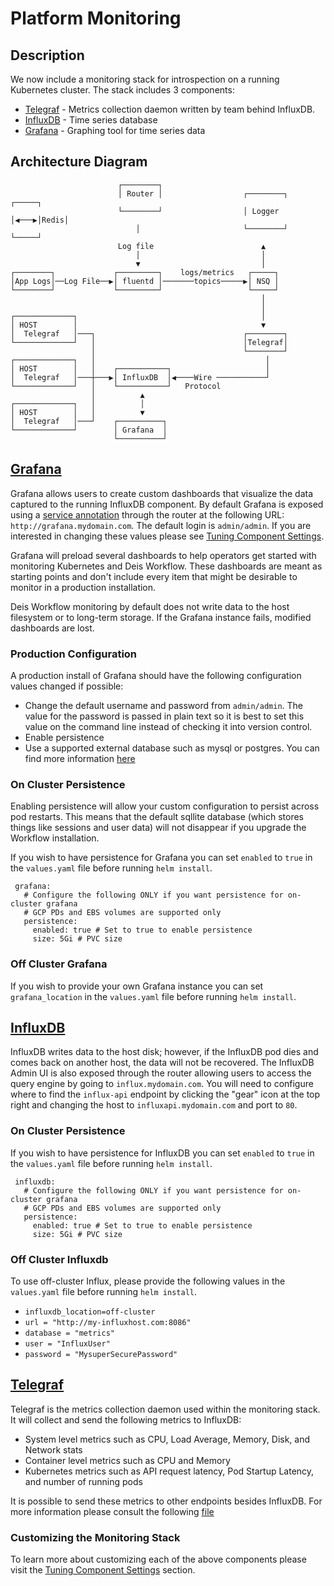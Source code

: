 # Platform Monitoring

## Description

We now include a monitoring stack for introspection on a running Kubernetes cluster. The stack includes 3 components:

* [Telegraf](https://docs.influxdata.com/telegraf) - Metrics collection daemon written by team behind InfluxDB.
* [InfluxDB](https://docs.influxdata.com/influxdb) - Time series database
* [Grafana](http://grafana.org/) - Graphing tool for time series data

## Architecture Diagram

```
                        ┌────────┐                                        
                        │ Router │                  ┌────────┐     ┌─────┐
                        └────────┘                  │ Logger │◀───▶│Redis│
                            │                       └────────┘     └─────┘
                        Log file                        ▲                
                            │                           │                
                            ▼                           │                
┌────────┐             ┌─────────┐    logs/metrics   ┌─────┐             
│App Logs│──Log File──▶│ fluentd │───────topics─────▶│ NSQ │             
└────────┘             └─────────┘                   └─────┘             
                                                        │                
                                                        │                
┌─────────────┐                                         │                
│ HOST        │                                         ▼                
│  Telegraf   │───┐                                 ┌────────┐            
└─────────────┘   │                                 │Telegraf│            
                  │                                 └────────┘            
┌─────────────┐   │                                      │                
│ HOST        │   │    ┌───────────┐                     │                
│  Telegraf   │───┼───▶│ InfluxDB  │◀────Wire ───────────┘                
└─────────────┘   │    └───────────┘   Protocol                   
                  │          ▲                                    
┌─────────────┐   │          │                                    
│ HOST        │   │          ▼                                    
│  Telegraf   │───┘    ┌──────────┐                               
└─────────────┘        │ Grafana  │                               
                       └──────────┘                               
```

## [Grafana](https://grafana.com/)
Grafana allows users to create custom dashboards that visualize the data captured to the running InfluxDB component. By default Grafana is exposed using a [service annotation](https://github.com/deisthree/router#how-it-works) through the router at the following URL: `http://grafana.mydomain.com`. The default login is `admin/admin`. If you are interested in changing these values please see [Tuning Component Settings][].

Grafana will preload several dashboards to help operators get started with monitoring Kubernetes and Deis Workflow.
These dashboards are meant as starting points and don't include every item that might be desirable to monitor in a
production installation.

Deis Workflow monitoring by default does not write data to the host filesystem or to long-term storage. If the Grafana instance fails, modified dashboards are lost.

### Production Configuration
A production install of Grafana should have the following configuration values changed if possible:

* Change the default username and password from `admin/admin`. The value for the password is passed in plain text so it is best to set this value on the command line instead of checking it into version control.
* Enable persistence
* Use a supported external database such as mysql or postgres. You can find more information [here](https://github.com/deisthree/monitor/blob/master/grafana/rootfs/usr/share/grafana/grafana.ini.tpl#L62)


### On Cluster Persistence
Enabling persistence will allow your custom configuration to persist across pod restarts. This means that the default sqllite database (which stores things like sessions and user data) will not disappear if you upgrade the Workflow installation. 

If you wish to have persistence for Grafana you can set `enabled` to `true` in the `values.yaml` file before running `helm install`.

```
 grafana:
   # Configure the following ONLY if you want persistence for on-cluster grafana
   # GCP PDs and EBS volumes are supported only
   persistence:
     enabled: true # Set to true to enable persistence
     size: 5Gi # PVC size
```

### Off Cluster Grafana

If you wish to provide your own Grafana instance you can set `grafana_location` in the `values.yaml` file before running `helm install`.

## [InfluxDB](https://docs.influxdata.com/influxdb)
InfluxDB writes data to the host disk; however, if the InfluxDB pod dies and comes back on another host, the data will not be recovered. The InfluxDB Admin UI is also exposed through the router allowing users to access the query engine by going to `influx.mydomain.com`. You will need to configure where to find the `influx-api` endpoint by clicking the "gear" icon at the top right and changing the host to `influxapi.mydomain.com` and port to `80`.

### On Cluster Persistence
If you wish to have persistence for InfluxDB you can set `enabled` to `true` in the `values.yaml` file before running `helm install`.

```
 influxdb:
   # Configure the following ONLY if you want persistence for on-cluster grafana
   # GCP PDs and EBS volumes are supported only
   persistence:
     enabled: true # Set to true to enable persistence
     size: 5Gi # PVC size
```

### Off Cluster Influxdb

To use off-cluster Influx, please provide the following values in the `values.yaml` file before running `helm install`.

* `influxdb_location=off-cluster`
* `url = "http://my-influxhost.com:8086"`
* `database = "metrics"`
* `user = "InfluxUser"`
* `password = "MysuperSecurePassword"`


## [Telegraf](https://docs.influxdata.com/telegraf)

Telegraf is the metrics collection daemon used within the monitoring stack. It will collect and send the following metrics to InfluxDB:

* System level metrics such as CPU, Load Average, Memory, Disk, and Network stats
* Container level metrics such as CPU and Memory
* Kubernetes metrics such as API request latency, Pod Startup Latency, and number of running pods

It is possible to send these metrics to other endpoints besides InfluxDB. For more information please consult the following [file](https://github.com/deisthree/monitor/blob/master/telegraf/rootfs/config.toml.tpl)

### Customizing the Monitoring Stack

To learn more about customizing each of the above components please visit the [Tuning Component Settings][] section.

[Tuning Component Settings]: tuning-component-settings.md#customizing-the-monitor
